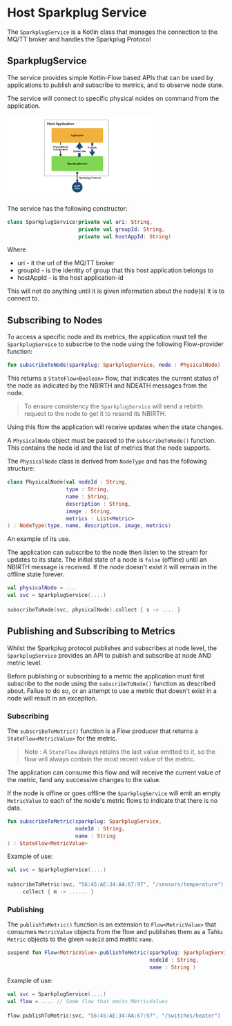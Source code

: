 # Host Sparkplug Service

The `SparkplugService` is a Kotlin class that manages the connection to the MQ/TT broker and handles the Sparkplug Protocol

## SparkplugService

The service provides simple Kotlin-Flow based APIs that can be used by applications to publish and subscribe to metrics, and to observe node state.

The service will connect to specific physical noides on command from the application.

<img src="images/sparkplug-service.png" style="zoom:33%;" />



The service has the following constructor:

```kotlin
class SparkplugService(private val uri: String,
                       private val groupId: String,
                       private val hostAppId: String)
```

Where

- uri - it the url of the  MQ/TT broker
- groupId - is the identity of group that this host application belongs to
- hostAppId - is the host application-id

This will not do anything until it is given information about the node(s) it is to connect to.

## Subscribing to Nodes

To access a specific node and its metrics, the application must tell the `SparkplugService` to subscrbe to the node using the following Flow-provider function:

```kotlin
fun subscribeToNode(sparkplug: SparkplugService, node : PhysicalNode) : StateFlow<Boolean>
```

This returns a `StateFlow<Boolean>`  flow, that indicates the current status of the node as indicated by the NBIRTH and NDEATH messages from the node. 

> To ensure consistency the `SparkplugService` will send a rebirth request to the node to get it to resend its NBIRTH.

Using this flow the application will receive updates when the state changes.

A `PhysicalNode` object must be passed to the `subscribeToNode()` function. This contains the node id and the list of metrics that the node supports.

The `PhysicalNode` class is derived from `NodeType` and has the following structure:

```kotlin
class PhysicalNode(val nodeId : String,
                   type : String,
                   name : String,
                   description : String,
                   image : String,
                   metrics : List<Metric>
) : NodeType(type, name, description, image, metrics)
```

An example of its use. 

The application can subscribe to the node then listen to the stream for updates to its state. The initial state of a node is `false` (offline) until an NBIRTH message is received. If the node doesn't exist it will remain in the offline state forever.

```kotlin
val physicalNode = ...
val svc = SparkplugService(....)

subscribeToNode(svc, physicalNode).collect { s -> .... }
```

## Publishing and Subscribing to Metrics

Whilst the Sparkplug protocol publishes and subscribes at node level, the `SparkplugService` provides an API to pubish and subscribe at node AND metric level.

Before publishing or subscribing to a metric the application must first subscribe to the node using the `subscribeToNode()` function as described about. Failue to do so, or an attempt to use a metric that doesn't exist in a node will result in an exception.

### Subscribing

The `subscribeToMetric()` function is a Flow producer that returns a `StateFlow<MetricValue>` for the metric.  

> Note : A `StateFlow` always retains the last value emitted  to it, so the flow will always contain the most recent value of the metric.

The application can consume this flow and will receive the current value of the metric, fand any successive changes to the value. 

If the node is offine or goes offline the `SparkplugService` will emit an empty `MetricValue` to each of the noide's metric flows to indicate that there is no data.

```kotlin
fun subscribeToMetric(sparkplug: SparkplugService, 
                      nodeId : String,
                      name : String
) : StateFlow<MetricValue>
```

Example of use:

```kotlin
val svc = SparkplugService(....)

subscribeToMetric(svc, "56:45:AE:34:AA:67:97", "/sensors/temperature")
	.collect { m -> ...... }
```



### Publishing

The `publishToMetric()` function is an extension to `Flow<MetricValue>` that consumes `MetricValue` objects from the flow and publishes them as a Tahiu `Metric` objects to the given `nodeId` amd metric `name`.

```kotlin
suspend fun Flow<MetricValue>.publishToMetric(sparkplug: SparkplugService,
                                              nodeId : String,
                                              name : String )
```

Example of use:

```kotlin
val svc = SparkplugService(....)
val flow = .... // Some flow that emits MetricValues

flow.publishToMetric(svc, "56:45:AE:34:AA:67:97", "/switches/heater")

```


